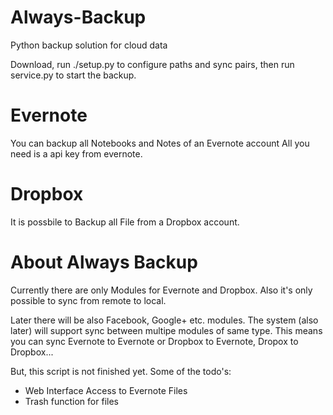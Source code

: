 Always-Backup
==============

Python backup solution for cloud data

Download, run ./setup.py to configure paths and sync pairs,
then run service.py to start the backup.


Evernote
========
You can backup all Notebooks and Notes of an Evernote account
All you need is a api key from evernote.

Dropbox
=======
It is possbile to Backup all File from a Dropbox account.


About Always Backup
===================
Currently there are only Modules for Evernote and Dropbox.
Also it's only possible to sync from remote to local.

Later there will be also Facebook, Google+ etc. modules. 
The system (also later) will support sync between multipe modules of same type. 
This means you can sync Evernote to Evernote or Dropbox to Evernote, 
Dropox to Dropbox...

But, this script is not finished yet.
Some of the todo's:
 - Web Interface Access to Evernote Files
 - Trash function for files
